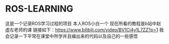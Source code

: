 # ROS-LEARNING
这是一个记录ROS学习过程的项目
本人ROS小白一个
现在所看的教程是b站中赵虚左老师的课
链接如下：https://www.bilibili.com/video/BV1Ci4y1L7ZZ?p=1
我会记录一下平常在课堂中所学并且编出来的代码以及自己的一些感悟
